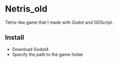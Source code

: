 # Netris_old
Tetris-like game that I made with Godot and GDScript.

## Install
- Download Godot4
- Specify the path to the game folder

